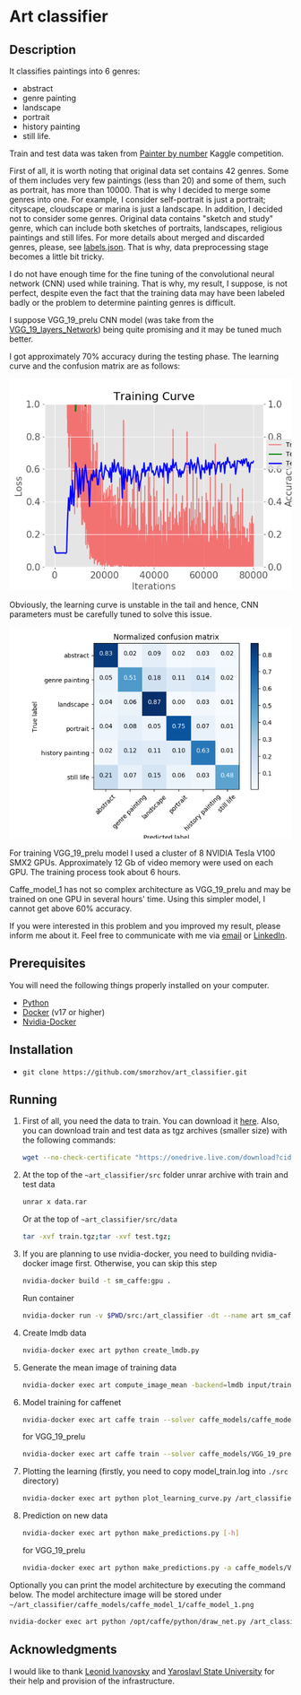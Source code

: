 # Art classifier

## Description

It classifies paintings into 6 genres:
* abstract
* genre painting
* landscape
* portrait
* history painting
* still life.

Train and test data was taken from [Painter by number](https://www.kaggle.com/c/painter-by-numbers) Kaggle competition.

First of all, it is worth noting that original data set contains 42 genres. Some of them includes very few paintings (less than 20) and some of them, such as portrait, has more than 10000. That is why I decided to merge some genres into one. For example, I consider self-portrait is just a portrait; cityscape, cloudscape or marina is just a landscape. In addition, I decided not to consider some genres. Original data contains "sketch and study" genre, which can include both sketches of portraits, landscapes, religious paintings and still lifes. For more details about merged and discarded genres, please, see [labels.json](/src/labels.json). That is why, data preprocessing stage becomes a little bit tricky.

I do not have enough time for the fine tuning of the convolutional neural network (CNN) used while training. That is why, my result, I suppose, is not perfect, despite even the fact that the training data may have been labeled badly or the problem to determine painting genres is difficult.

I suppose VGG_19_prelu CNN model (was take from the [VGG_19_layers_Network](https://github.com/n3011/VGG_19_layers_Network)) being quite promising and it may be tuned much better.

I got approximately 70% accuracy during the testing phase. The learning curve and the confusion matrix are as follows:

![Training curve](/imgs/vgg19_learning_curve.png)

Obviously, the learning curve is unstable in the tail and hence, CNN parameters must be carefully tuned to solve this issue.

![Confusion matrix](/imgs/confusion_matrix.png)

For training VGG_19_prelu model I used a cluster of 8 NVIDIA Tesla V100 SMX2 GPUs. Approximately 12 Gb of video memory were used on each GPU. The training process took about 6 hours.

Caffe_model_1 has not so complex architecture as VGG_19_prelu and may be trained on one GPU in several hours' time. Using this simpler model, I cannot get above 60% accuracy.

If you were interested in this problem and you improved my result, please inform me about it. Feel free to communicate with me via [email](mailto:smorzhov@gmail.com) or [LinkedIn](https://www.linkedin.com/in/smorzhov/).

## Prerequisites

You will need the following things properly installed on your computer.

* [Python](https://www.python.org/)
* [Docker](https://docs.docker.com/engine/installation/linux/ubuntulinux/) (v17 or higher)
* [Nvidia-Docker](https://github.com/NVIDIA/nvidia-docker)

## Installation

* `git clone https://github.com/smorzhov/art_classifier.git`

## Running

1. First of all, you need the data to train. You can download it [here](https://drive.google.com/file/d/1uSz9xfYQD3VSN17wlxdGZ6yDpO5uWz6A/view?usp=sharing). Also, you can download train and test data as tgz archives (smaller size) with the following commands:
    ```bash
    wget --no-check-certificate "https://onedrive.live.com/download?cid=9B1DCE6B8AAEBBAB&resid=9B1DCE6B8AAEBBAB%211094&authkey=ALTTp6IUBu8v4v4" -O test.tgz;wget --no-check-certificate "https://onedrive.live.com/download?cid=9B1DCE6B8AAEBBAB&resid=9B1DCE6B8AAEBBAB%211095&authkey=ACicffxzKxa9D1U" -O train.tgz;
    ```
2. At the top of the `~art_classifier/src` folder unrar archive with train and test data
    ```bash
    unrar x data.rar
    ```
    Or at the top of `~art_classifier/src/data`
    ```bash
    tar -xvf train.tgz;tar -xvf test.tgz;
    ```
3. If you are planning to use nvidia-docker, you need to building nvidia-docker image first. Otherwise, you can skip this step
    ```bash
    nvidia-docker build -t sm_caffe:gpu .
    ```
    Run container
    ```bash
    nvidia-docker run -v $PWD/src:/art_classifier -dt --name art sm_caffe:gpu /bin/bash
    ```
5. Create lmdb data
    ```bash
    nvidia-docker exec art python create_lmdb.py
    ```
6. Generate the mean image of training data
    ```bash
    nvidia-docker exec art compute_image_mean -backend=lmdb input/train_lmdb input/mean.binaryproto
    ```
7. Model training for caffenet
    ```bash
    nvidia-docker exec art caffe train --solver caffe_models/caffe_model_1/solver_1.prototxt 2>&1 | tee model_train.log
    ```
    for VGG_19_prelu
    ```bash
    nvidia-docker exec art caffe train --solver caffe_models/VGG_19_prelu/VGG_19_prelu_solver.prototxt --gpu=all 2>&1 | tee model_train.log
    ```
8. Plotting the learning (firstly, you need to copy model_train.log into `./src` directory)
    ```bash
    nvidia-docker exec art python plot_learning_curve.py /art_classifier/model_train.log /art_classifier/model_1_learning_curve.png
    ```
9. Prediction on new data

    ```bash
    nvidia-docker exec art python make_predictions.py [-h]
    ```
    for VGG_19_prelu
    ```bash
    nvidia-docker exec art python make_predictions.py -a caffe_models/VGG_19_prelu/VGG_19_prelu_deploy.prototxt -w caffe_models/VGG_19_prelu/ -w caffe_models/VGG_19_prelu/VGG_19_prelu_iter_80000.caffemodel
    ```

Optionally you can print the model architecture by executing the command below. The model architecture image will be stored under `~/art_classifier/caffe_models/caffe_model_1/caffe_model_1.png` 
```bash
nvidia-docker exec art python /opt/caffe/python/draw_net.py /art_classifier/caffe_models/caffe_model_1/caffenet_train_val_1.prototxt /art_classifier/caffe_models/caffe_model_1/caffe_model_1.png
``` 

## Acknowledgments

I would like to thank [Leonid Ivanovsky](https://www.linkedin.com/in/leonid-ivanovsky-2b64ba127/) and [Yaroslavl State University](http://uniyar.ac.ru/) for their help and provision of the infrastructure.
